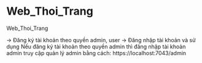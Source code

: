 # Web_Thoi_Trang
Web_Thoi_Trang

-> Đăng ký tài khoản theo quyền admin, user
-> Đăng nhập tài khoản và sử dụng
Nếu đăng ký tài khoản theo quyền admin thì đăng nhập tài khoản admin truy cập quản lý admin bằng cách: https://localhost:7043/admin
